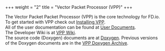 +++
weight = "2"
title = "Vector Packet Processor (VPP)"
+++

The Vector Packet Packet Processor (VPP) is the core technology for FD.io.
<br>
To get started with VPP check out [Installing VPP](/vppproject/vppinstalling).
<br>
All of the user documentation can be found at [User Documents](/docs/vpp/master).
<br>
The Developer Wiki is at [VPP Wiki](https://wiki.fd.io/view/VPP).
<br>
The source code  (Doxygen) documents are at [Doxygen](https://docs.fd.io/vpp/19.08/).
Previous versions of the Doxygen documents are in the [VPP Doxygen Archive](https://docs.fd.io/vpp).